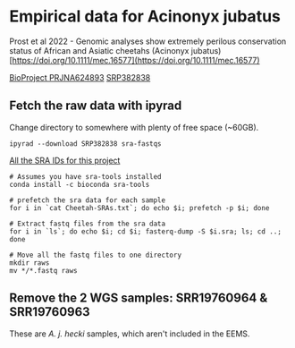 # Empirical data for Acinonyx jubatus

Prost et al 2022 - Genomic analyses show extremely perilous conservation
status of African and Asiatic cheetahs (Acinonyx jubatus)  
[https://doi.org/10.1111/mec.16577](https://doi.org/10.1111/mec.16577)

[BioProject PRJNA624893](https://www.ncbi.nlm.nih.gov/bioproject/PRJNA624893)
[SRP382838](https://trace.ncbi.nlm.nih.gov/Traces/?view=study&acc=SRP382838)

## Fetch the raw data with ipyrad

Change directory to somewhere with plenty of free space (~60GB).

`ipyrad --download SRP382838 sra-fastqs`

[All the SRA IDs for this project](Cheetah-SRAs.txt)

```
# Assumes you have sra-tools installed
conda install -c bioconda sra-tools

# prefetch the sra data for each sample
for i in `cat Cheetah-SRAs.txt`; do echo $i; prefetch -p $i; done

# Extract fastq files from the sra data
for i in `ls`; do echo $i; cd $i; fasterq-dump -S $i.sra; ls; cd ..; done

# Move all the fastq files to one directory
mkdir raws
mv */*.fastq raws
```

## Remove the 2 WGS samples: SRR19760964 & SRR19760963
These are *A. j. hecki* samples, which aren't included in the EEMS.



